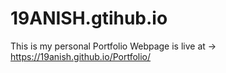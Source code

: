 # 19ANISH.gtihub.io
This is my personal Portfolio
Webpage is live at -> https://19anish.github.io/Portfolio/
